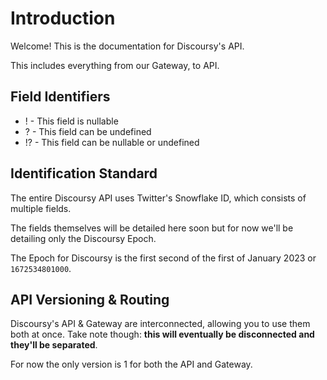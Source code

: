 # Introduction

Welcome! This is the documentation for Discoursy's API.

This includes everything from our Gateway, to API.

## Field Identifiers

- ! - This field is nullable
- ? - This field can be undefined
- !? - This field can be nullable or undefined

## Identification Standard

The entire Discoursy API uses Twitter's Snowflake ID,
which consists of multiple fields.

The fields themselves will be detailed here soon but for now we'll be detailing only the Discoursy Epoch.

The Epoch for Discoursy is the first second of the first of January 2023 or `1672534801000`.

## API Versioning & Routing

Discoursy's API & Gateway are interconnected, allowing you to use them both at once.
Take note though: **this will eventually be disconnected and they'll be separated**.

For now the only version is 1 for both the API and Gateway.
